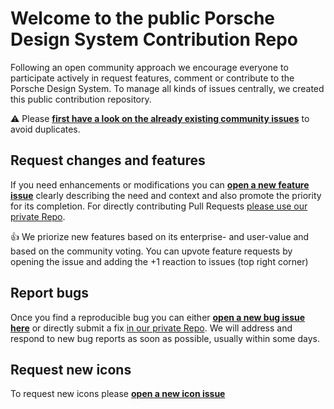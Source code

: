 # Welcome to the public Porsche Design System Contribution Repo
Following an open community approach we encourage everyone to participate actively in request features, comment or contribute to the Porsche Design System. To manage all kinds of issues centrally, we created this public contribution repository.

⚠️ Please **[first have a look on the already existing community issues](https://github.com/porscheui/porsche-design-system-contribution/projects/1)** to avoid duplicates.

## Request changes and features
If you need enhancements or modifications you can **[open a new feature issue](https://github.com/porscheui/porsche-design-system-contribution/issues/new?assignees=&labels=request%2C+open&template=request.md&title=Request+%2F+)** clearly describing the need and context and also promote the priority for its completion. For directly contributing Pull Requests [please use our private Repo](https://github.com/porscheui/porsche-design-system).

👍 We priorize new features based on its enterprise- and user-value and based on the community voting. You can upvote feature requests by opening the issue and adding the +1 reaction to issues (top right corner)

## Report bugs
Once you find a reproducible bug you can either **[open a new bug issue here](https://github.com/porscheui/porsche-ui-contribution/issues/new/choose)** or directly submit a fix [in our private Repo](https://github.com/porscheui/porsche-design-system). We will address and respond to new bug reports as soon as possible, usually within some days.

## Request new icons
To request new icons please **[open a new icon issue](https://github.com/porscheui/porsche-design-system-contribution/issues/new?assignees=&labels=icon+request%2C+open&template=icon-request.md&title=Icon+Request+%2F+)**
